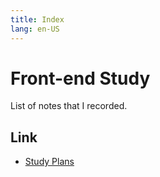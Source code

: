 ```yaml
---
title: Index
lang: en-US
---
```


# Front-end Study
List of notes that I recorded.

## Link
<!-- - [Study Notes](/notes/index) -->
- [Study Plans](/plans/index)